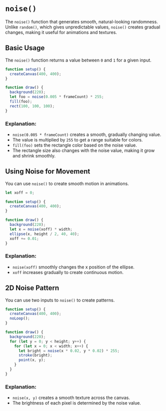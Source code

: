 # `noise()` 

The `noise()` function that generates smooth, natural-looking randomness. Unlike `random()`, which gives unpredictable values, `noise()` creates gradual changes, making it useful for animations and textures.

## Basic Usage
The `noise()` function returns a value between `0` and `1` for a given input.

```javascript
function setup() {
  createCanvas(400, 400);
}

function draw() {
  background(220);
  let foo = noise(0.005 * frameCount) * 255;
  fill(foo);
  rect(100, 100, 100);
}
```

### Explanation:
- `noise(0.005 * frameCount)` creates a smooth, gradually changing value.
- The value is multiplied by `255` to get a range suitable for colors.
- `fill(foo)` sets the rectangle color based on the noise value.
- The rectangle size also changes with the noise value, making it grow and shrink smoothly.

## Using Noise for Movement
You can use `noise()` to create smooth motion in animations.

```javascript
let xoff = 0;

function setup() {
  createCanvas(400, 400);
}

function draw() {
  background(220);
  let x = noise(xoff) * width;
  ellipse(x, height / 2, 40, 40);
  xoff += 0.01;
}
```

### Explanation:
- `noise(xoff)` smoothly changes the x position of the ellipse.
- `xoff` increases gradually to create continuous motion.

## 2D Noise Pattern
You can use two inputs to `noise()` to create patterns.

```javascript
function setup() {
  createCanvas(400, 400);
  noLoop();
}

function draw() {
  background(220);
  for (let y = 0; y < height; y++) {
    for (let x = 0; x < width; x++) {
      let bright = noise(x * 0.02, y * 0.02) * 255;
      stroke(bright);
      point(x, y);
    }
  }
}
```

### Explanation:
- `noise(x, y)` creates a smooth texture across the canvas.
- The brightness of each pixel is determined by the noise value.

